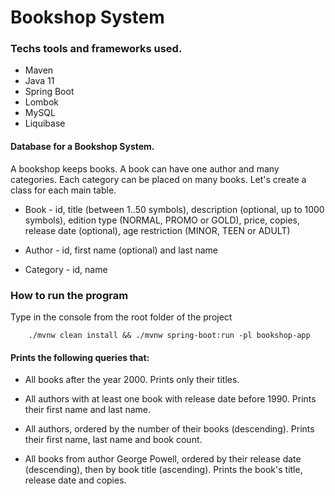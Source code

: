 # Bookshop System


### Techs tools and frameworks used.

 - Maven
 - Java 11
 - Spring Boot
 - Lombok
 - MySQL
 - Liquibase

#### Database for a Bookshop System. 

A bookshop keeps books. A book can have one author and many categories. Each category can be placed on many books. Let's create a class for each main table.

- Book - id, title (between 1..50 symbols), description (optional, up to 1000 symbols), edition type (NORMAL, PROMO or GOLD), price, copies, release date (optional), age restriction (MINOR, TEEN or ADULT)

- Author - id, first name (optional) and last name

- Category - id, name

### How to run the program

Type in the console from the root folder of the project

```shell script
    ./mvnw clean install && ./mvnw spring-boot:run -pl bookshop-app
```

#### Prints the following queries that:

- All books after the year 2000. Prints only their titles.

- All authors with at least one book with release date before 1990. Prints their first name and last name.

- All authors, ordered by the number of their books (descending). Prints their first name, last name and book count.
	
- All books from author George Powell, ordered by their release date (descending), then by book title (ascending). Prints the book's title, release date and copies.
